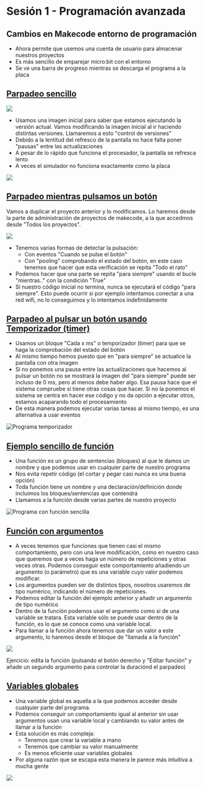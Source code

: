 # Sesión 1 - Programación avanzada

## Cambios en Makecode entorno de programación

* Ahora permite que usemos una cuenta de usuario para almacenar nuestros proyectos
* Es más sencillo de emparejar micro:bit con el entorno
* Se ve una barra de progreso mientras se descarga el programa a la placa

## [Parpadeo sencillo](https://makecode.microbit.org/S24176-73073-87256-97284)

![](./images/mbit_parpadeo.gif)

* Usamos una imagen inicial para saber que estamos ejecutando la versión actual. Vamos modificando la imagen inicial al ir haciendo distintas versiones. Llamaremos a esto "control de versiones"
* Debido a la lentitud del refresco de la pantalla no hace falta poner "pausas" entre las actualizaciones
* A pesar de lo rápido que funciona el procesador, la pantalla se refresca lento
* A veces el simulador no funciona exactamente como la placa

![](./images/programa_mbit_parpadeo.png)


## [Parpadeo mientras pulsamos un botón](https://makecode.microbit.org/S21005-18243-08748-07056)

Vamos a duplicar el proyecto anterior y lo modificamos. Lo haremos desde la parte de administración de proyectos de makecode, a la que accedmos desde "Todos los proyectos".

![](./images/programa_parpadeo_boton.png)

* Tenemos varias formas de detectar la pulsación:
    * Con eventos "Cuando se pulse el botón"
    * Con "pooling" comprobando el estado del botón, en este caso tenemos que hacer que esta verificación se repita "Todo el rato"
* Podemos hacer que una parte se repita "para siempre" usando el bucle "mientras.." con la condición "True" 
* Si nuestro código inicial no termina, nunca se ejecutará el código "para siempre". Esto puede ocurrir si por ejemplo intentamos conectar a una red wifi, no lo conseguimos y lo intentamos indefinidamente

## [Parpadeo al pulsar un botón usando Temporizador (timer)](https://makecode.microbit.org/S48672-14350-88362-32934)

* Usamos un bloque "Cada x ms" o temporizador (timer) para que se haga la comprobación del estado del botón
* Al mismo tiempo hemos puesto que en "para siempre" se actualice la pantalla con otra imagen
* Si no ponemos una pausa entre las actualizaciones que hacemos al pulsar un botón no se mostrará la imagen del "para siempre" puede ser incluso de 0 ms, pero al menos debe haber algo. Esa pausa hace que el sistema compruebe si tiene otras cosas que hacer. Si no la ponemos el sistema se centra en hacer ese código y no da opción a ejecutar otros, estamos acaparando todo el procesamiento
* De esta manera podemos ejecutar varias tareas al mismo tiempo, es una alternativa a usar eventos  

![Programa temporizador](./images/programa_temporizador.png)

## [Ejemplo sencillo de función](https://makecode.microbit.org/S48672-14350-88362-32934)

* Una función es un grupo de sentencias (bloques) al que le damos un nombre y que podemos usar en cualquier parte de nuestro programa
* Nos evita repetir código (el cortar y pegar casi nunca es una buena opción)
* Toda función tiene un nombre y una declaración/definición donde incluimos los bloques/sentencias que contendrá
* Llamamos a la función desde varias partes de nuestro proyecto

![Programa con función sencilla](./images/programa_funcion_sencilla.png)


## [Función con argumentos](https://makecode.microbit.org/S68206-42731-92193-32520)

* A veces tenemos que funciones que tienen casi el mismo comportamiento, pero con una leve modificación, como en nuestro caso que queremos que a veces haga un número de repeticiones y otras veces otras. Podemos conseguir este comportamiento añadiendo un argumento (o parámetro) que es una variable cuyo valor podemos modificar. 
* Los argumentos pueden ser de distintos tipos, nosotros usaremos de tipo numérico, indicando el número de repeticiones.
* Podemos editar la función del ejemplo anterior y añadir un argumento de tipo numérico
* Dentro de la función podemos usar el argumento como si de una variable se tratara. Esta variable sólo se puede usar dentro de la función, es lo que se conoce como una variable local.
* Para llamar a la función ahora tenemos que dar un valor a este argumento, lo haremos desde el bloque de "llamada a la función"

![](./images/programa_funcion_argumento.png)

Ejercicio: edita la función (pulsando el botón derecho y "Editar función" y añade un segundo argumento para controlar la duraciónd el parpadeo)

## [Variables globales](https://makecode.microbit.org/S89927-38884-67925-88102)

* Una variable global es aquella a la que podemos acceder desde cualquier parte del programa.
* Podemos conseguir un comportamiento igual al anterior sin usar argumentos usan una variable local y cambiando su valor antes de llamar a la función
* Esta solución es más compleja:
    * Tenemos que crear la variable a mano
    * Tenemos que cambiar su valor manualmente
    * Es menos eficiente usar variables globales
* Por alguna razón que se escapa esta manera le parece más intuitiva a mucha gente

![](./images/programa_variable_global.png)
